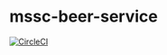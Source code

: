 # mssc-beer-service

[![CircleCI](https://dl.circleci.com/status-badge/img/gh/mateuszlipowski22/mssc-beer-service/tree/main.svg?style=svg)](https://dl.circleci.com/status-badge/redirect/gh/mateuszlipowski22/mssc-beer-service/tree/main)